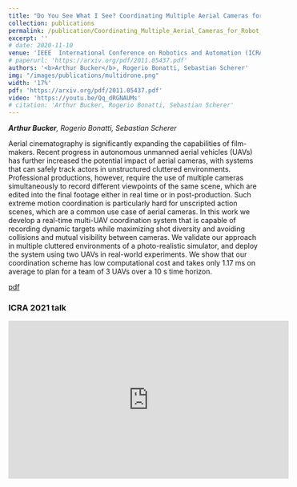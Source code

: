 ```yaml
---
title: "Do You See What I See? Coordinating Multiple Aerial Cameras for Robot Cinematography"
collection: publications
permalink: /publication/Coordinating_Multiple_Aerial_Cameras_for_Robot_Cinematography
excerpt: ''
# date: 2020-11-10
venue: 'IEEE  International Conference on Robotics and Automation (ICRA 2021)'
# paperurl: 'https://arxiv.org/pdf/2011.05437.pdf'
authors: '<b>Arthur Bucker</b>, Rogerio Bonatti, Sebastian Scherer'
img: "/images/publications/multidrone.png"
width: '17%'
pdf: 'https://arxiv.org/pdf/2011.05437.pdf'
video: 'https://youtu.be/Qq_dRGNAUMs' 
# citation: 'Arthur Bucker, Rogerio Bonatti, Sebastian Scherer'
---
```


*<b>Arthur Bucker</b>, Rogerio Bonatti, Sebastian Scherer*

Aerial cinematography is significantly expanding the capabilities of film-makers. Recent progress in autonomous unmanned aerial vehicles (UAVs) has further increased the potential impact of aerial cameras, with systems that can safely track actors in unstructured cluttered environments. Professional productions, however, require the use of multiple cameras simultaneously to record different viewpoints of the same scene, which are edited into the final footage either in real time or in post-production. Such extreme motion coordination is particularly hard for unscripted action scenes, which are a common use case of aerial cameras. In this work we develop a real-time multi-UAV coordination system that is capable of recording dynamic targets while maximizing shot diversity and avoiding collisions and mutual visibility between cameras. We validate our approach in multiple cluttered environments of a photo-realistic simulator, and deploy the system using two UAVs in real-world experiments. We show that our coordination scheme has low computational cost and takes only 1.17 ms on average to plan for a team of 3 UAVs over a 10 s time horizon.

[pdf](https://arxiv.org/pdf/2011.05437.pdf)

### ICRA 2021 talk
<iframe width="560" height="315" src="https://www.youtube.com/embed/Qq_dRGNAUMs" title="YouTube video player" frameborder="0" allow="accelerometer; autoplay; clipboard-write; encrypted-media; gyroscope; picture-in-picture" allowfullscreen></iframe>